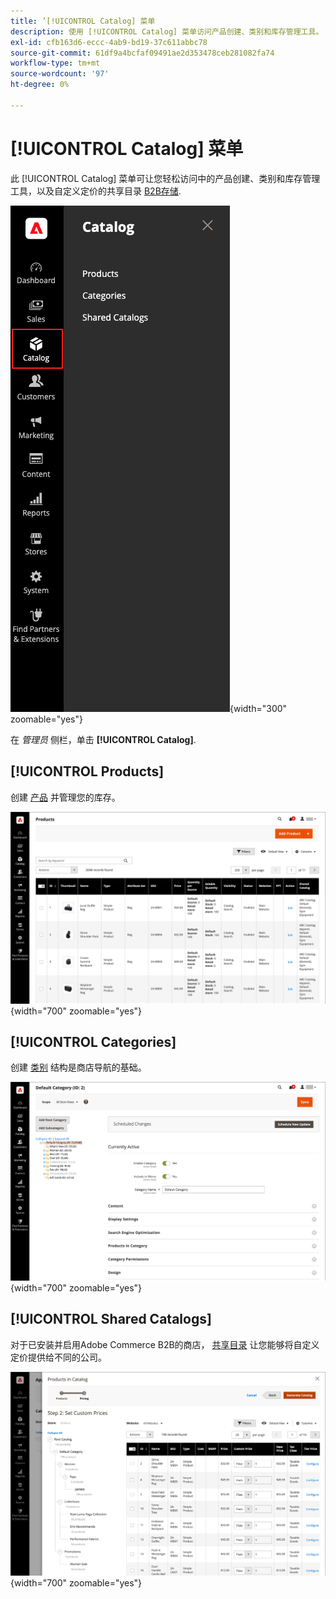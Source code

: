```yaml
---
title: ’[!UICONTROL Catalog] 菜单
description: 使用 [!UICONTROL Catalog] 菜单访问产品创建、类别和库存管理工具。
exl-id: cfb163d6-eccc-4ab9-bd19-37c611abbc78
source-git-commit: 61df9a4bcfaf09491ae2d353478ceb281082fa74
workflow-type: tm+mt
source-wordcount: '97'
ht-degree: 0%

---
```


# [!UICONTROL Catalog] 菜单

此 [!UICONTROL Catalog] 菜单可让您轻松访问中的产品创建、类别和库存管理工具，以及自定义定价的共享目录 [B2B存储](https://experienceleague.adobe.com/docs/commerce-admin/b2b/introduction.html).

![目录菜单](./assets/admin-menu-catalog.png){width="300" zoomable="yes"}

在 _管理员_ 侧栏，单击 **[!UICONTROL Catalog]**.

## [!UICONTROL Products]

创建 [产品](products-list.md) 并管理您的库存。

![产品网格](./assets/products-grid.png){width="700" zoomable="yes"}

## [!UICONTROL Categories]

创建 [类别](categories.md) 结构是商店导航的基础。

![类别工作区](./assets/category-workspace.png){width="700" zoomable="yes"}

## [!UICONTROL Shared Catalogs]

对于已安装并启用Adobe Commerce B2B的商店， [共享目录](https://experienceleague.adobe.com/docs/commerce-admin/b2b/shared-catalogs/catalog-shared.html) 让您能够将自定义定价提供给不同的公司。

![共享目录产品](./assets/shared-catalog-setup.png){width="700" zoomable="yes"}
